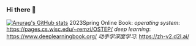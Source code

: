 ### Hi there 👋

<!--
**zhouziyiaichifeiniu/zhouziyiaichifeiniu** is a ✨ _special_ ✨ repository because its `README.md` (this file) appears on your GitHub profile.


Here are some ideas to get you started:

- 🔭 I’m currently working on CS...
- 🌱 I’m currently learning CS...
- 💬 Ask me about Nothing...
-->
[![Anurag's GitHub stats](https://github-readme-stats.vercel.app/api?username=zhouziyiaichifeiniu)](https://github.com/anuraghazra/github-readme-stats)
2023Spring Online Book:
*operating system*: https://pages.cs.wisc.edu/~remzi/OSTEP/
*deep learning*: https://www.deeplearningbook.org/
*动手学深度学习*: https://zh-v2.d2l.ai/
